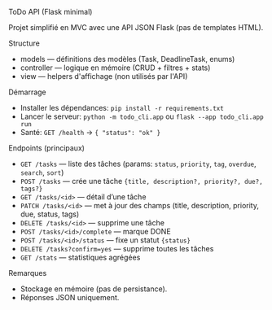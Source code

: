 ToDo API (Flask minimal)

Projet simplifié en MVC avec une API JSON Flask (pas de templates HTML).

Structure
- models — définitions des modèles (Task, DeadlineTask, enums)
- controller — logique en mémoire (CRUD + filtres + stats)
- view — helpers d'affichage (non utilisés par l'API)

Démarrage
- Installer les dépendances: `pip install -r requirements.txt`
- Lancer le serveur: `python -m todo_cli.app` ou `flask --app todo_cli.app run`
- Santé: `GET /health` → `{ "status": "ok" }`

Endpoints (principaux)
- `GET /tasks` — liste des tâches (params: `status`, `priority`, `tag`, `overdue`, `search`, `sort`)
- `POST /tasks` — crée une tâche `{title, description?, priority?, due?, tags?}`
- `GET /tasks/<id>` — détail d’une tâche
- `PATCH /tasks/<id>` — met à jour des champs (title, description, priority, due, status, tags)
- `DELETE /tasks/<id>` — supprime une tâche
- `POST /tasks/<id>/complete` — marque DONE
- `POST /tasks/<id>/status` — fixe un statut `{status}`
- `DELETE /tasks?confirm=yes` — supprime toutes les tâches
- `GET /stats` — statistiques agrégées

Remarques
- Stockage en mémoire (pas de persistance).
- Réponses JSON uniquement.
